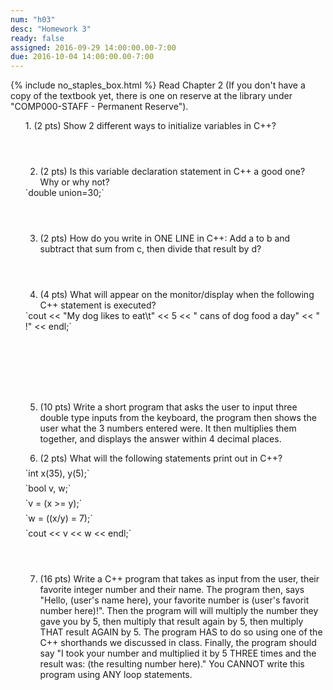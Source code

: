 ```yaml
---
num: "h03"
desc: "Homework 3"
ready: false
assigned: 2016-09-29 14:00:00.00-7:00
due: 2016-10-04 14:00:00.00-7:00
---
```

{% include no_staples_box.html %}
Read Chapter 2 (If you don't have a copy of the textbook yet, there is one on reserve at the library under "COMP000-STAFF - Permanent Reserve").

<ol markdown="1">
1.	(2 pts) Show 2 different ways to initialize variables in C++?
  <div style="margin-bottom:4em"></div>

2.	(2 pts) Is this variable declaration statement in C++ a good one? Why or why not?
<div markdown="1">
`double union=30;`
</div>
  <div style="margin-bottom:4em"></div>

3.	(2 pts) How do you write in ONE LINE in C++: Add a to b and subtract that sum from c, then divide that result by d?
  <div style="margin-bottom:4em"></div>

4.	(4 pts) What will appear on the monitor/display when the following C++ statement is executed?
<div markdown="1">
`cout << "My dog likes to eat\t" << 5 << " cans of dog food a day" << " !" << endl;`
</div>
  <div style="margin-bottom:8em"></div>

5.	(10 pts) Write a short program that asks the user to input three double type inputs from the keyboard, the program then shows the user what the 3 numbers entered were. It then multiplies them together, and displays the answer within 4 decimal places.
  <div class="pagebreak"></div>

6.	(2 pts) What will the following statements print out in C++?  
    <div style="margin-bottom:0.5em"></div>
<div markdown="1">
`int x(35), y(5);`
  <div style="margin-bottom:0.5em"></div>
`bool v, w;`
  <div style="margin-bottom:0.5em"></div>
`v = (x >= y);`
  <div style="margin-bottom:0.5em"></div>
`w = ((x/y) = 7);`
  <div style="margin-bottom:0.5em"></div>
`cout << v << w << endl;`
</div>

  <div style="margin-bottom:4em"></div>
  
7.	(16 pts) Write a C++ program that takes as input from the user, their favorite integer number and their name. The program then, says "Hello, (user's name here), your favorite number is (user's favorit number here)!". Then the program will will multiply the number they gave you by 5, then multiply that result again by 5, then multiply THAT result AGAIN by 5. The program HAS to do so using one of the C++ shorthands we discussed in class.
Finally, the program should say "I took your number and multiplied it by 5 THREE times and the result was: (the resulting number here)."
You CANNOT write this program using ANY loop statements.

</ol>
